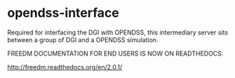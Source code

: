 opendss-interface
===============

Required for interfacing the DGI with OPENDSS, this intermediary server sits between a group of DGI and a OPENDSS simulation.

FREEDM DOCUMENTATION FOR END USERS IS NOW ON READTHEDOCS:

http://freedm.readthedocs.org/en/2.0.1/
